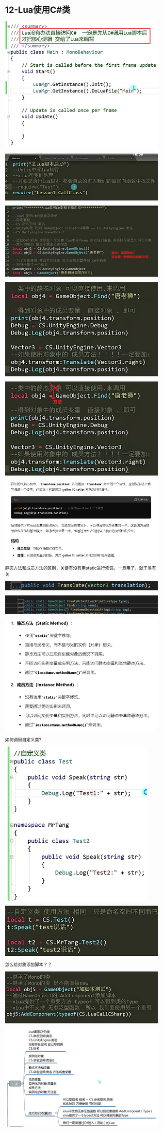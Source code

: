 # 12-Lua使用C#类

![40e7428edd861a90f2e13fe2f1f2d80a.png](image/40e7428edd861a90f2e13fe2f1f2d80a.png)

![e4fef2b3c9fa7ae776cadace8a33285e.png](image/e4fef2b3c9fa7ae776cadace8a33285e.png)

![f1c43b27d980639fe9619318263964f3.png](image/f1c43b27d980639fe9619318263964f3.png)

![db2c61fc82a3d29b11d897d45af8456c.png](image/db2c61fc82a3d29b11d897d45af8456c.png)

![d9e22e41e67519604a3a3ea8afdb6d33.png](image/d9e22e41e67519604a3a3ea8afdb6d33.png)

![1b8699803f7b647de46921b11965b75d.png](image/1b8699803f7b647de46921b11965b75d.png)

静态方法和成员方法的区别，关键有没有用static进行修饰，一旦用了，就于类有关

![694be1f40fe008ebe052fc1a3a678e4b.png](image/694be1f40fe008ebe052fc1a3a678e4b.png)

![8e442f7c664f2acb435d40b5988d6f89.png](image/8e442f7c664f2acb435d40b5988d6f89.png)

![ae89f9755918522497352342c94029af.png](image/ae89f9755918522497352342c94029af.png)

如何调用自定义类?

![b3ce914d9a597c13fa29fa252d03f920.png](image/b3ce914d9a597c13fa29fa252d03f920.png)

![a87b25ec76a08f1e2791850949190dd6.png](image/a87b25ec76a08f1e2791850949190dd6.png)

怎么给对象添加脚本？？

![e5a12b943eae0c15af43b14e8c5ee80b.png](image/e5a12b943eae0c15af43b14e8c5ee80b.png)

![9134328bb99c94dd54b698c2ad731379.png](image/9134328bb99c94dd54b698c2ad731379.png)
